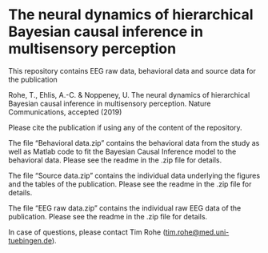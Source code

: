 # The neural dynamics of hierarchical Bayesian causal inference in multisensory perception

This repository contains EEG raw data, behavioral data and source data for the publication 

Rohe, T., Ehlis, A.-C. & Noppeney, U. The neural dynamics of hierarchical Bayesian causal inference in multisensory perception. Nature Communications, accepted (2019)


Please cite the publication if using any of the content of the repository.

The file “Behavioral data.zip” contains the behavioral data from the study as well as Matlab code to fit the Bayesian Causal Inference model to the behavioral data. Please see the readme in the .zip file for details.

The file “Source data.zip” contains the individual data underlying the figures and the tables of the publication. Please see the readme in the .zip file for details.

The file “EEG raw data.zip” contains the individual raw EEG data of the publication. Please see the readme in the .zip file for details.

In case of questions, please contact Tim Rohe (tim.rohe@med.uni-tuebingen.de).

